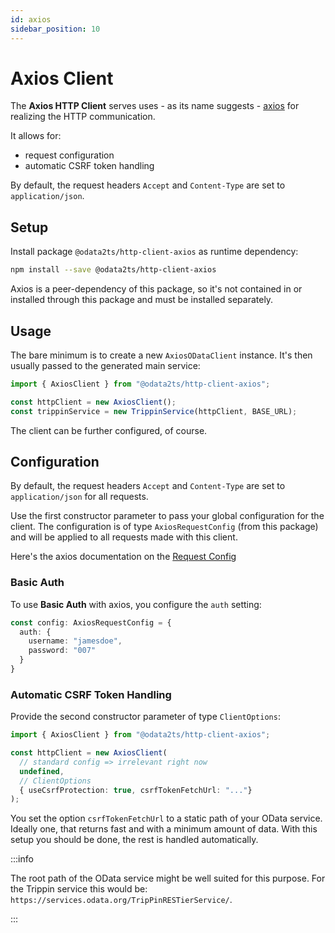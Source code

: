 ```yaml
---
id: axios
sidebar_position: 10
---
```


# Axios Client

The **Axios HTTP Client** serves uses - as its name suggests -
[axios](https://github.com/axios/axios) for realizing the HTTP communication.

It allows for:

- request configuration
- automatic CSRF token handling

By default, the request headers `Accept` and `Content-Type` are set to `application/json`.

## Setup

Install package `@odata2ts/http-client-axios` as runtime dependency:

```bash npm2yarn
npm install --save @odata2ts/http-client-axios
```

Axios is a peer-dependency of this package, so it's not contained in or installed through this package
and must be installed separately.

## Usage

The bare minimum is to create a new `AxiosODataClient` instance.
It's then usually passed to the generated main service:

```ts
import { AxiosClient } from "@odata2ts/http-client-axios";

const httpClient = new AxiosClient();
const trippinService = new TrippinService(httpClient, BASE_URL);
```

The client can be further configured, of course.

## Configuration

By default, the request headers `Accept` and `Content-Type` are set to `application/json`
for all requests.

Use the first constructor parameter to pass your global configuration for the client.
The configuration is of type `AxiosRequestConfig` (from this package)
and will be applied to all requests made with this client.

Here's the axios documentation on the [Request Config](https://axios-http.com/docs/req_config)

### Basic Auth

To use **Basic Auth** with axios, you configure the `auth` setting:

```ts
const config: AxiosRequestConfig = {
  auth: {
    username: "jamesdoe",
    password: "007"
  }
}
```

### Automatic CSRF Token Handling

Provide the second constructor parameter of type `ClientOptions`:

```ts
import { AxiosClient } from "@odata2ts/http-client-axios";

const httpClient = new AxiosClient(
  // standard config => irrelevant right now
  undefined,
  // ClientOptions
  { useCsrfProtection: true, csrfTokenFetchUrl: "..."}
);
```

You set the option `csrfTokenFetchUrl` to a static path of your OData service. Ideally one, that
returns fast and with a minimum amount of data. With this setup you should be done, the rest is
handled automatically.

:::info

The root path of the OData service might be well suited for this purpose.
For the Trippin service this would be: `https://services.odata.org/TripPinRESTierService/`.

:::
